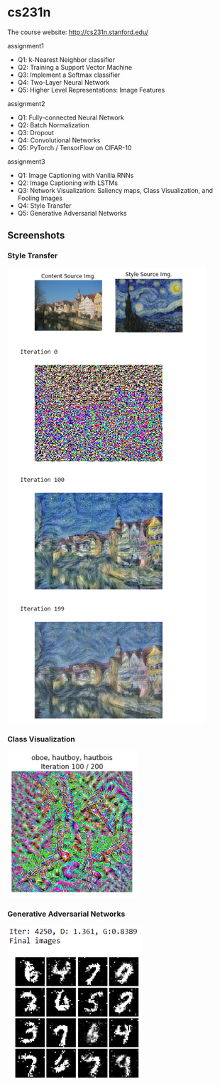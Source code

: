 # cs231n

The course website: http://cs231n.stanford.edu/

assignment1
- Q1: k-Nearest Neighbor classifier
- Q2: Training a Support Vector Machine
- Q3: Implement a Softmax classifier
- Q4: Two-Layer Neural Network
- Q5: Higher Level Representations: Image Features

assignment2
- Q1: Fully-connected Neural Network
- Q2: Batch Normalization
- Q3: Dropout
- Q4: Convolutional Networks
- Q5: PyTorch / TensorFlow on CIFAR-10

assignment3
- Q1: Image Captioning with Vanilla RNNs
- Q2: Image Captioning with LSTMs
- Q3: Network Visualization: Saliency maps, Class Visualization, and Fooling Images
- Q4: Style Transfer
- Q5: Generative Adversarial Networks

## Screenshots
### Style Transfer
![](figure/StyleTransfer.png)

### Class Visualization
![](figure/ClassVisualization.png)

### Generative Adversarial Networks
![](figure/GAN.png)
